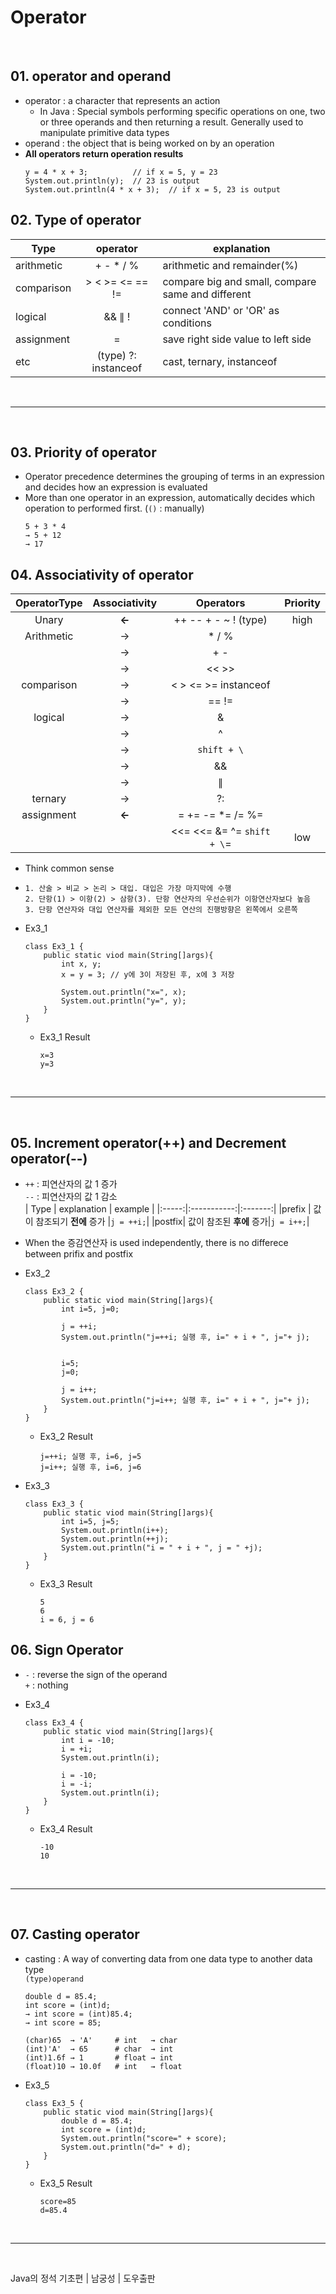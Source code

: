 # **Operator**

<br>

## 01. operator and operand

- operator : a character that represents an action  
    - In Java : Special symbols performing specific operations on one, two or three operands and then returning a result. Generally used to manipulate primitive data types
- operand : the object that is being worked on by an operation  
- **All operators return operation results**
    ```
    y = 4 * x + 3;          // if x = 5, y = 23
    System.out.println(y);  // 23 is output
    System.out.println(4 * x + 3);  // if x = 5, 23 is output
    ```

## 02. Type of operator
| Type | operator | explanation |
|------|:--------:|-------------|
| arithmetic | + - * / % | arithmetic and remainder(%) |
| comparison | > < >= <= == !=| compare big and small, compare same and different |
| logical    | && ∥ ! | connect 'AND' or 'OR' as conditions |
| assignment | = | save right side value to left side |
| etc        | (type) ?: instanceof | cast, ternary, instanceof |

<br>
<hr>
<br>

## 03. Priority of operator
- Operator precedence determines the grouping of terms in an expression and decides how an expression is evaluated
- More than one operator in an expression, automatically decides which operation to performed first. (```()``` : manually)
    ```
    5 + 3 * 4
    → 5 + 12
    → 17
    ```

## 04. Associativity of operator
| OperatorType | Associativity | Operators | Priority|
|:------------:|:-------------:|:---------:|:-------:|
|Unary         |**←**| ++ -- + - ~ ! (type) |high|
|Arithmetic    |    →| * / % ||
|              |    →| + - ||
|              |    →| << >> ||
|comparison    |    →| < > <= >= instanceof ||
|              |    →| == != ||
|logical       |    →| & ||
|              |    →| ^ ||
|              |    →| ```shift + \``` ||
|              |    →| && ||
|              |    →| ∥ ||
|ternary       |    →| ?: ||
|assignment    |**←**| = += -= *= /= %=||
|              |     | <<= <<= &= ^= ```shift + \```=|low|
- Think common sense
- ```
  1. 산술 > 비교 > 논리 > 대입. 대입은 가장 마지막에 수행
  2. 단항(1) > 이항(2) > 삼항(3). 단항 연산자의 우선순위가 이항연산자보다 높음
  3. 단항 연산자와 대입 연산자를 제외한 모든 연산의 진행방향은 왼쪽에서 오른쪽
  ```
- Ex3_1
    ```
    class Ex3_1 {
        public static viod main(String[]args){
            int x, y;
            x = y = 3; // y에 3이 저장된 후, x에 3 저장

            System.out.println("x=", x);  
            System.out.println("y=", y);   
        }
    }
    ```

  - Ex3_1 Result
    ```
    x=3
    y=3
    ```

<br>
<hr>
<br>

## 05. Increment operator(++) and Decrement operator(--)
- ```++``` : 피연산자의 값 1 증가  
  ```--``` : 피연산자의 값 1 감소   
    | Type  | explanation | example |
    |:-----:|:-----------:|:-------:|
    |prefix | 값이 참조되기 **전에** 증가 |```j = ++i;```|
    |postfix| 값이 참조된 **후에** 증가|```j = i++;```|
- When the 증감연산자 is used independently, there is no differece between prifix and postfix
- Ex3_2
    ```
    class Ex3_2 {
        public static viod main(String[]args){
            int i=5, j=0;

            j = ++i;
            System.out.println("j=++i; 실행 후, i=" + i + ", j="+ j);

            
            i=5; 
            j=0;

            j = i++;
            System.out.println("j=i++; 실행 후, i=" + i + ", j="+ j);   
        }
    }
    ```

  - Ex3_2 Result
    ```
    j=++i; 실행 후, i=6, j=5
    j=i++; 실행 후, i=6, j=6
    ```
- Ex3_3
    ```
    class Ex3_3 {
        public static viod main(String[]args){
            int i=5, j=5;
            System.out.println(i++);
            System.out.println(++j);
            System.out.println("i = " + i + ", j = " +j);
        }
    }
    ```

  - Ex3_3 Result
    ```
    5
    6
    i = 6, j = 6
    ```

## 06. Sign Operator
- ```-``` : reverse the sign of the operand  
  ```+``` : nothing
- Ex3_4
    ```
    class Ex3_4 {
        public static viod main(String[]args){
            int i = -10;
            i = +i;
            System.out.println(i);

            i = -10;
            i = -i;
            System.out.println(i);
        }
    }
    ```

  - Ex3_4 Result
    ```
    -10
    10
    ```
<br>
<hr>
<br>

## 07. Casting operator
- casting : A way of converting data from one data type to another data type  
```(type)operand```
    ```
    double d = 85.4;
    int score = (int)d;
    → int score = (int)85.4;
    → int score = 85;
    ```
    ```
    (char)65  → 'A'     # int   → char
    (int)'A'  → 65      # char  → int
    (int)1.6f → 1       # float → int
    (float)10 → 10.0f   # int   → float
    ```
- Ex3_5
    ```
    class Ex3_5 {
        public static viod main(String[]args){
            double d = 85.4;
            int score = (int)d;
            System.out.println("score=" + score);
            System.out.println("d=" + d);
        }
    }
    ```

  - Ex3_5 Result
    ```
    score=85
    d=85.4
    ```

<br>
<hr>
<br>

Java의 정석 기초편 | 남궁성 | 도우출판